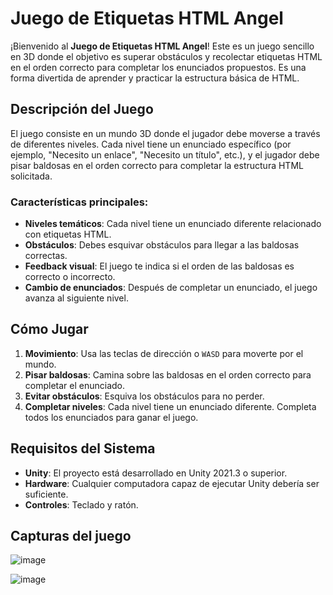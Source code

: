# Juego de Etiquetas HTML Angel

¡Bienvenido al **Juego de Etiquetas HTML Angel**! Este es un juego sencillo en 3D donde el objetivo es superar obstáculos y recolectar etiquetas HTML en el orden correcto para completar los enunciados propuestos. Es una forma divertida de aprender y practicar la estructura básica de HTML.

## Descripción del Juego

El juego consiste en un mundo 3D donde el jugador debe moverse a través de diferentes niveles. Cada nivel tiene un enunciado específico (por ejemplo, "Necesito un enlace", "Necesito un título", etc.), y el jugador debe pisar baldosas en el orden correcto para completar la estructura HTML solicitada.

### Características principales:
- **Niveles temáticos**: Cada nivel tiene un enunciado diferente relacionado con etiquetas HTML.
- **Obstáculos**: Debes esquivar obstáculos para llegar a las baldosas correctas.
- **Feedback visual**: El juego te indica si el orden de las baldosas es correcto o incorrecto.
- **Cambio de enunciados**: Después de completar un enunciado, el juego avanza al siguiente nivel.

## Cómo Jugar

1. **Movimiento**: Usa las teclas de dirección o `WASD` para moverte por el mundo.
2. **Pisar baldosas**: Camina sobre las baldosas en el orden correcto para completar el enunciado.
3. **Evitar obstáculos**: Esquiva los obstáculos para no perder.
4. **Completar niveles**: Cada nivel tiene un enunciado diferente. Completa todos los enunciados para ganar el juego.

## Requisitos del Sistema

- **Unity**: El proyecto está desarrollado en Unity 2021.3 o superior.
- **Hardware**: Cualquier computadora capaz de ejecutar Unity debería ser suficiente.
- **Controles**: Teclado y ratón.

## Capturas del juego
![image](https://github.com/user-attachments/assets/89b5aa33-e8ad-4bcc-8f33-4ec14e6d5bdc)

![image](https://github.com/user-attachments/assets/ec0560cb-273c-4723-a11f-c76b70f4f40b)


